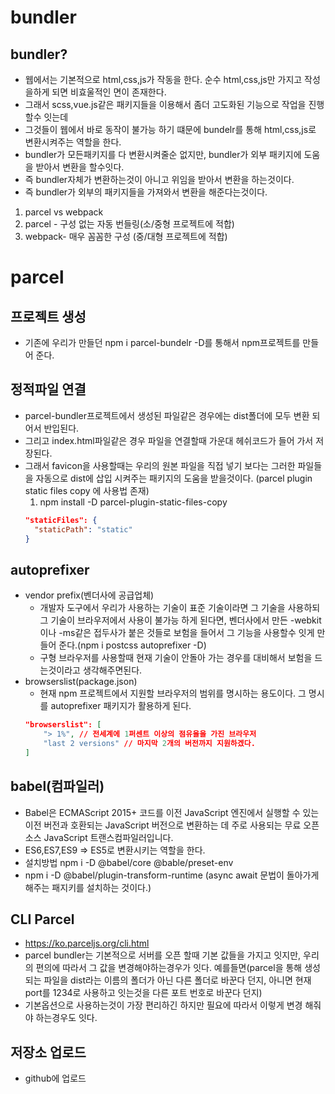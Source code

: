 # bundler

## bundler?
- 웹에서는 기본적으로 html,css,js가 작동을 한다. 순수 html,css,js만 가지고 작성을하게 되면 비효울적인 면이 존재한다.
- 그래서 scss,vue.js같은 패키지들을 이용해서 좀더 고도화된 기능으로 작업을 진행할수 잇는데
- 그것들이 웹에서 바로 동작이 불가능 하기 떄문에 bundelr를 통해 html,css,js로 변환시켜주는 역할을 한다.
- bundler가 모든패키지를 다 변환시켜줄순 없지만, bundler가 외부 패키지에 도움을 받아서 변환을 할수잇다.
- 즉 bundler자체가 변환하는것이 아니고 위임을 받아서 변환을 하는것이다.
- 즉 bundler가 외부의 패키지들을 가져와서 변환을 해준다는것이다.
1. parcel vs webpack
  1. parcel - 구성 없는 자동 번들링(소/중형 프로젝트에 적합)
  1. webpack- 매우 꼼꼼한 구성 (중/대형 프로젝트에 적합)

# parcel

## 프로젝트 생성
- 기존에 우리가 만들던 npm i parcel-bundelr -D를 통해서 npm프로젝트를 만들어 준다.

## 정적파일 연결
- parcel-bundler프로젝트에서 생성된 파일같은 경우에는 dist폴더에 모두 변환 되어서 반입된다.
- 그리고 index.html파일같은 경우 파일을 연결할때 가운대 헤쉬코드가 들어 가서 저장된다.
- 그래서 favicon을 사용할때는 우리의 원본 파일을 직접 넣기 보다는 그러한 파일들을 자동으로 dist에 삽입 시켜주는 패키지의 도움을 받을것이다. (parcel plugin static files copy 에 사용법 존재)
  1. npm install -D parcel-plugin-static-files-copy
  ```json
  "staticFiles": {
    "staticPath": "static"
  }
  ```
## autoprefixer
- vendor prefix(벤더사에 공급업체)
  - 개발자 도구에서 우리가 사용하는 기술이 표준 기술이라면 그 기술을 사용하되 그 기술이 브라우저에서 사용이 불가능 하게 된다면, 벤더사에서 만든 -webkit이나 -ms같은 접두사가 붙은 것들로 보험을 들어서 그 기능을 사용할수 잇게 만들어 준다.(npm i postcss autoprefixer -D)
  - 구형 브라우저를 사용할때 현재 기술이 안돌아 가는 경우를 대비해서 보험을 드는것이라고 생각해주면된다.
- browserslist(package.json)
  - 현재 npm 프로젝트에서 지원할 브라우저의 범위를 명시하는 용도이다. 그 명시를 autoprefixer 패키지가 활용하게 된다.
  ```json
  "browserslist": [
      "> 1%", // 전세계에 1퍼센트 이상의 점유율을 가진 브라우저
      "last 2 versions" // 마지막 2개의 버전까지 지원하겠다.
  ]
  ```

## babel(컴파일러)
- Babel은 ECMAScript 2015+ 코드를 이전 JavaScript 엔진에서 실행할 수 있는 이전 버전과 호환되는 JavaScript 버전으로 변환하는 데 주로 사용되는 무료 오픈 소스 JavaScript 트랜스컴파일러입니다.
- ES6,ES7,ES9 => ES5로 변환시키는 역할을 한다.
- 설치방법  npm i -D @babel/core @bable/preset-env
-  npm i -D @babel/plugin-transform-runtime (async await 문법이 돌아가게 해주는 패지키를 설치하는 것이다.)

## CLI Parcel
- https://ko.parceljs.org/cli.html
- parcel bundler는 기본적으로 서버를 오픈 할때 기본 값들을 가지고 잇지만, 우리의 편의에 따라서 그 값을 변경해야하는경우가 잇다. 예를들면(parcel을 통해 생성되는 파일을 dist라는 이름의 폴더가 아닌 다른 폴더로 바꾼다 던지, 아니면 현재 port를 1234로 사용하고 잇는것을 다른 포트 번호로 바꾼다 던지)
- 기본옵션으로 사용하는것이 가장 편리하긴 하지만 필요에 따라서 이렇게 변경 해줘야 하는경우도 잇다.

## 저장소 업로드
- github에 업로드
